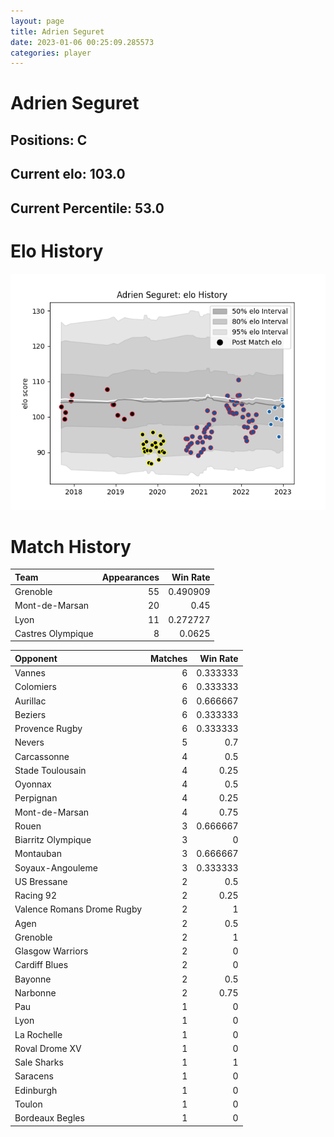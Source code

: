 ```yaml
---  
layout: page  
title: Adrien Seguret  
date: 2023-01-06 00:25:09.285573  
categories: player  
---
```

# Adrien Seguret

## Positions: C

## Current elo: 103.0

## Current Percentile: 53.0

# Elo History


![elo history](history_AdrienSeguret.png)
# Match History


| Team              |   Appearances |   Win Rate |
|:------------------|--------------:|-----------:|
| Grenoble          |            55 |   0.490909 |
| Mont-de-Marsan    |            20 |   0.45     |
| Lyon              |            11 |   0.272727 |
| Castres Olympique |             8 |   0.0625   |

| Opponent                   |   Matches |   Win Rate |
|:---------------------------|----------:|-----------:|
| Vannes                     |         6 |   0.333333 |
| Colomiers                  |         6 |   0.333333 |
| Aurillac                   |         6 |   0.666667 |
| Beziers                    |         6 |   0.333333 |
| Provence Rugby             |         6 |   0.333333 |
| Nevers                     |         5 |   0.7      |
| Carcassonne                |         4 |   0.5      |
| Stade Toulousain           |         4 |   0.25     |
| Oyonnax                    |         4 |   0.5      |
| Perpignan                  |         4 |   0.25     |
| Mont-de-Marsan             |         4 |   0.75     |
| Rouen                      |         3 |   0.666667 |
| Biarritz Olympique         |         3 |   0        |
| Montauban                  |         3 |   0.666667 |
| Soyaux-Angouleme           |         3 |   0.333333 |
| US Bressane                |         2 |   0.5      |
| Racing 92                  |         2 |   0.25     |
| Valence Romans Drome Rugby |         2 |   1        |
| Agen                       |         2 |   0.5      |
| Grenoble                   |         2 |   1        |
| Glasgow Warriors           |         2 |   0        |
| Cardiff Blues              |         2 |   0        |
| Bayonne                    |         2 |   0.5      |
| Narbonne                   |         2 |   0.75     |
| Pau                        |         1 |   0        |
| Lyon                       |         1 |   0        |
| La Rochelle                |         1 |   0        |
| Roval Drome XV             |         1 |   0        |
| Sale Sharks                |         1 |   1        |
| Saracens                   |         1 |   0        |
| Edinburgh                  |         1 |   0        |
| Toulon                     |         1 |   0        |
| Bordeaux Begles            |         1 |   0        |